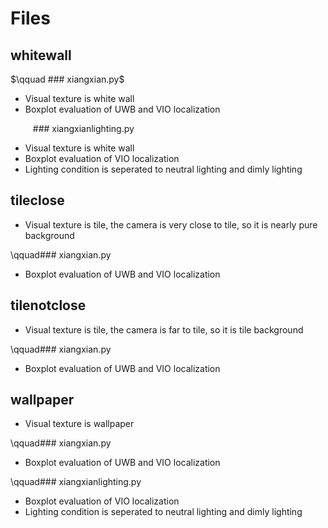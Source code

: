 # Files

## whitewall

$\qquad ### xiangxian.py$

* Visual texture is white wall
* Boxplot evaluation of UWB and VIO localization

$\qquad$ ### xiangxianlighting.py

* Visual texture is white wall
* Boxplot evaluation of VIO localization
* Lighting condition is seperated to neutral lighting and dimly lighting

## tileclose

* Visual texture is tile, the camera is very close to tile, so it is nearly pure background

\qquad### xiangxian.py

* Boxplot evaluation of UWB and VIO localization

## tilenotclose

* Visual texture is tile, the camera is far to tile, so it is tile background

\qquad### xiangxian.py

* Boxplot evaluation of UWB and VIO localization

## wallpaper

* Visual texture is wallpaper

\qquad### xiangxian.py

* Boxplot evaluation of UWB and VIO localization

\qquad### xiangxianlighting.py

* Boxplot evaluation of VIO localization
* Lighting condition is seperated to neutral lighting and dimly lighting
